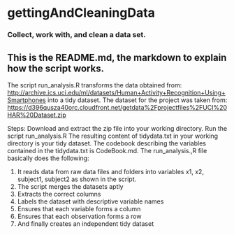 gettingAndCleaningData
======================

### Collect, work with, and clean a data set.

## This is the README.md, the markdown to explain how the script works.

The script run_analysis.R transforms the data obtained from: 
http://archive.ics.uci.edu/ml/datasets/Human+Activity+Recognition+Using+Smartphones 
into a tidy dataset.
The dataset for the project was taken from:
https://d396qusza40orc.cloudfront.net/getdata%2Fprojectfiles%2FUCI%20HAR%20Dataset.zip 

Steps:
Download and extract the zip file into your working directory.
Run the script run_analysis.R 
The resulting content of tidydata.txt in your working directory is your tidy dataset.
The codebook describing the variables contained in the tidydata.txt is CodeBook.md.
The run_analysis.,R file basically does the following:
1.	It reads data from raw data files and folders into variables x1, x2, subject1, subject2 as shown in the script.
2.	The script merges the datasets aptly
3.	Extracts the correct columns
4.	Labels the dataset with descriptive variable names
5.	Ensures that each variable forms a column
6.	Ensures that each observation forms a row
7.	And finally creates an independent tidy dataset


